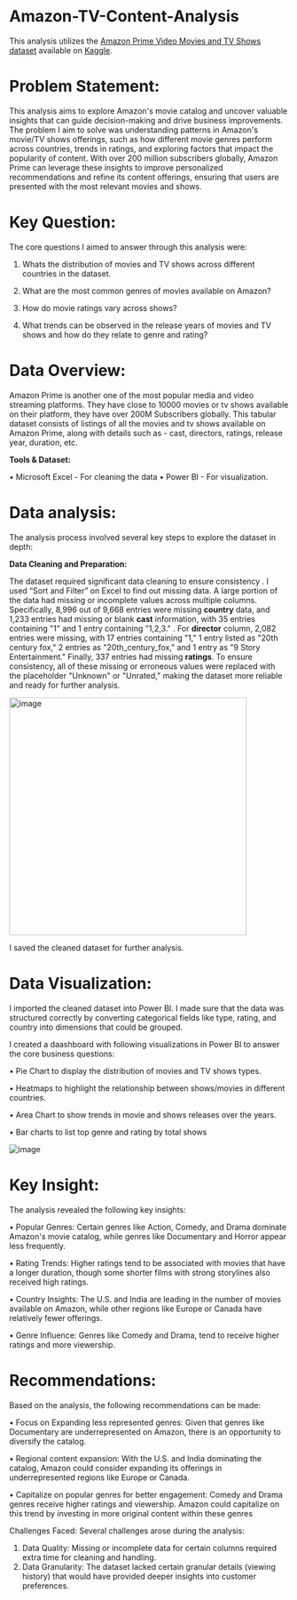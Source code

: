 # Amazon-TV-Content-Analysis
This analysis utilizes the [Amazon Prime Video Movies and TV Shows dataset](https://www.kaggle.com/datasets/shivamb/amazon-prime-movies-and-tv-shows) available on [Kaggle](https://www.kaggle.com/).


# Problem Statement:

This analysis aims to explore Amazon's movie catalog and uncover valuable insights that can guide decision-making and drive business improvements. The problem I aim to solve was understanding patterns in Amazon's movie/TV shows offerings, such as how different movie genres perform across countries, trends in ratings, and exploring factors that impact the popularity of content. With over 200 million subscribers globally, Amazon Prime can leverage these insights to improve personalized recommendations and refine its content offerings, ensuring that users are presented with the most relevant movies and shows.

# Key Question:

The core questions I aimed to answer through this analysis were:

1.	Whats the distribution of movies and TV shows across different countries in the dataset.
   
2.	What are the most common genres of movies available on Amazon?
	
3.	How do movie ratings vary across shows?
	
4.	What trends can be observed in the release years of movies and TV shows and how do they relate to genre and rating?
	
# Data Overview: 

Amazon Prime is another one of the most popular media and video streaming platforms. They have close to 10000 movies or tv shows available on their platform, they have over 200M Subscribers globally. This tabular dataset consists of listings of all the movies and tv shows available on Amazon Prime, along with details such as - cast, directors, ratings, release year, duration, etc.

**Tools & Dataset:**  

•	Microsoft Excel - For cleaning the data
• Power BI -  For visualization.



# Data analysis:

The analysis process involved several key steps to explore the dataset in depth:

**Data Cleaning and Preparation:**
   
The dataset required significant data cleaning to ensure consistency . I used “Sort and Filter” on Excel to find out missing data.  A large portion of the data had missing or incomplete values across multiple columns. Specifically, 8,996 out of 9,668 entries were missing **country** data, and 1,233 entries had missing or blank **cast** information, with 35 entries containing "1" and 1 entry containing "1,2,3." . For **director** column, 2,082 entries were missing, with 17 entries containing "1," 1 entry listed as "20th century fox," 2 entries as "20th_century_fox," and 1 entry as "9 Story Entertainment." Finally, 337 entries had missing **ratings**. 
To ensure consistency, all of these missing or erroneous values were replaced with the placeholder "Unknown" or "Unrated," making the dataset more reliable and ready for further analysis.

<img width="428" alt="image" src="https://github.com/user-attachments/assets/8a424f18-42e3-4184-8db8-e5e7a3d343db">

I saved the cleaned dataset for further analysis.

# Data Visualization:
   
I imported the cleaned dataset into Power BI. 	I made sure that the data was structured correctly by converting categorical fields like type, rating, and country into dimensions that could be grouped.

I created a daashboard with following visualizations in Power BI to answer the core business questions:

•	Pie Chart to display the distribution of movies and TV shows types.

•	Heatmaps to highlight the relationship between shows/movies in different countries.

•	Area Chart to show trends in movie and shows releases over the years.

•	Bar charts  to list top genre and rating by total shows

![image](https://github.com/user-attachments/assets/d4a70cd7-f73c-456c-b472-0fee6ae06e45)


# Key Insight:

The analysis revealed the following key insights:

•	Popular Genres: Certain genres like Action, Comedy, and Drama dominate Amazon's movie catalog, while genres like Documentary and Horror appear less frequently.
	
•	Rating Trends: Higher ratings tend to be associated with movies that have a longer duration, though some shorter films with strong storylines also received high ratings.
	
•	Country Insights: The U.S. and India are leading in the number of movies available on Amazon, while other regions like Europe or Canada have relatively fewer offerings.
	
•	Genre Influence: Genres like Comedy and Drama, tend to receive higher ratings and more viewership.
   

# Recommendations:

Based on the analysis, the following recommendations can be made:

•	Focus on Expanding less represented genres: Given that genres like Documentary are underrepresented on Amazon, there is an opportunity to diversify the catalog.

•	Regional content expansion: With the U.S. and India dominating the catalog, Amazon could consider expanding its offerings in underrepresented regions like Europe or Canada.

•	Capitalize on popular genres for better engagement: Comedy and Drama genres receive higher ratings and viewership. Amazon could capitalize on this trend by investing in more original content within these genres


Challenges Faced:
Several challenges arose during the analysis:
1.	Data Quality: Missing or incomplete data for certain columns required extra time for cleaning and handling.
2.	Data Granularity: The dataset lacked certain granular details (viewing history) that would have provided deeper insights into customer preferences.


